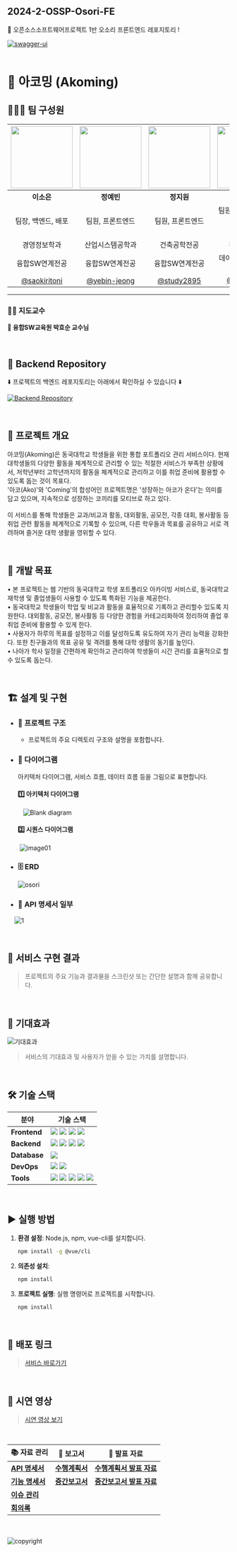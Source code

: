 ## 2024-2-OSSP-Osori-FE
🍊 오픈소스소프트웨어프로젝트 1반 오소리 프론트엔드 레포지토리 !


[![swagger-ui](https://img.shields.io/badge/swagger-ui-green?style=for-the-badge&logo=github)](http://ec2-43-202-20-87.ap-northeast-2.compute.amazonaws.com:8080/swagger-ui/index.html#/)
<br><br>

# 🐘 아코밍 (Akoming)



## 🧑‍🤝‍🧑 팀 구성원

| <img src="https://github.com/user-attachments/assets/4da10aed-14f2-461a-acd6-182c8e4b60ad" width="140" /> | <img src="https://github.com/user-attachments/assets/684e8c19-58a4-47ce-ab4c-5ae0d68a1f2628ddd73adf" width="140" /> | <img src="https://github.com/user-attachments/assets/a80b532e-c2f9-4136-9ebf-f5706ebd29b5" width="140" /> | <img src="https://github.com/user-attachments/assets/0bbeb677-c1ef-4075-944f-e2dac4ecc4fc" width="140" /> |
| :-----------------: | :-----------------: | :-----------------: | :----------------: |
| **이소은**       | **정예빈**       | **정지원**       | **최 민**       |
| 팀장, 백엔드, 배포    | 팀원, 프론트엔드    | 팀원, 프론트엔드    | 팀원, 프론트엔드, 배포, <br/>디자인  |
| 경영정보학과  | 산업시스템공학과      | 건축공학전공    | 경영정보학과     |
| 융합SW연계전공    | 융합SW연계전공    | 융합SW연계전공 | 데이터사이언스연계전공 |
| [@saokiritoni](https://github.com/saokiritoni) | [@yebin-jeong](https://github.com/yebin-jeong) | [@study2895](https://github.com/study2895) | [@Minn-Choi](https://github.com/Minn-Choi) |

---

### 👨‍🏫 지도교수
**📘 융합SW교육원 박효순 교수님**

<br>

## 🔗 Backend Repository

⬇️ 프로젝트의 백엔드 레포지토리는 아래에서 확인하실 수 있습니다 ⬇️

[![Backend Repository](https://img.shields.io/badge/Backend-Repository-orange?style=for-the-badge&logo=github)](https://github.com/CSID-DGU/2024-2-OSSProj-Osori-BE-01)


<br>

## 📝 프로젝트 개요

아코밍(Akoming)은 동국대학교 학생들을 위한 통합 포트폴리오 관리 서비스이다. 현재 대학생들의 다양한 활동을 체계적으로 관리할 수 있는 적절한 서비스가 부족한 상황에서, 저학년부터 고학년까지의 활동을 체계적으로 관리하고 이를 취업 준비에 활용할 수 있도록 돕는 것이 목표다. <br>'아코(Ako)'와 'Coming'의 합성어인 프로젝트명은 '성장하는 아코가 온다'는 의미를 담고 있으며, 지속적으로 성장하는 코끼리를 모티브로 하고 있다. <br><br>이 서비스를 통해 학생들은 교과/비교과 활동, 대외활동, 공모전, 각종 대회, 봉사활동 등 취업 관련 활동을 체계적으로 기록할 수 있으며, 다른 학우들과 목표를 공유하고 서로 격려하며 즐거운 대학 생활을 영위할 수 있다.

<br>

## 🎯 개발 목표

• 본 프로젝트는 웹 기반의 동국대학교 학생 포트폴리오 아카이빙 서비스로, 동국대학교 재학생 및 졸업생들이 사용할 수 있도록 특화된 기능을 제공한다.<br>
• 동국대학교 학생들이 학업 및 비교과 활동을 효율적으로 기록하고 관리할수 있도록 지원한다. 대외활동, 공모전, 봉사활동 등 다양한 경험을 카테고리화하여 정리하여 졸업 후 취업 준비에 활용할 수 있게 한다.<br>
• 사용자가 하루의 목표를 설정하고 이를 달성하도록 유도하여 자기 관리 능력을 강화한다. 또한 친구들과의 목표 공유 및 격려를 통해 대학 생활의 동기를
높인다.<br>
• 나아가 학사 일정을 간편하게 확인하고 관리하여 학생들이 시간 관리를 효율적으로 할 수 있도록 돕는다.

<br>

## 🏗 설계 및 구현

- ### 📂 프로젝트 구조
  - 프로젝트의 주요 디렉토리 구조와 설명을 포함합니다.

- ### 🧩 다이어그램
   아키텍처 다이어그램, 서비스 흐름, 데이터 흐름 등을 그림으로 표현합니다.
    #### 1️⃣ 아키텍처 다이어그램
  &nbsp;&nbsp;&nbsp;![Blank diagram](https://github.com/user-attachments/assets/65e85db8-54e2-441d-a143-758e20f9b09b)

    #### 2️⃣ 시퀀스 다이어그램
  
 &nbsp;&nbsp;&nbsp; &nbsp; &nbsp;![image01](https://github.com/user-attachments/assets/7f0c37e1-d403-4241-bbc7-904487b112df)

- ### 🗄 ERD
  ![osori](https://github.com/user-attachments/assets/d90a2ae9-aac0-4ba0-92bf-fd08abee8d4b)


- ### 📑 API 명세서 일부
 &nbsp;&nbsp;&nbsp;&nbsp;![1](https://github.com/user-attachments/assets/21191f05-1f77-4c98-878c-f3b5ddaa6f99)


<br>

## 🚀 서비스 구현 결과

> 프로젝트의 주요 기능과 결과물을 스크린샷 또는 간단한 설명과 함께 공유합니다.

<br>

## 🌈 기대효과


![기대효과](https://github.com/user-attachments/assets/dd9ea712-bff6-49e6-8082-1051c6cc64ee)


> 서비스의 기대효과 및 사용자가 얻을 수 있는 가치를 설명합니다.

<br>

## 🛠 기술 스택

| **분야**      | **기술 스택**                                                                                                                                                                                                                                                                                                                             |
|---------------|------------------------------------------------------------------------------------------------------------------------------------------------------------------------------------------------------------------------------------------------------------------------------------------------------------------------------------------|
| **Frontend**  | <img src="https://img.shields.io/badge/Vue.js-4FC08D?style=flat-square&logo=Vue.js&logoColor=white"> <img src="https://img.shields.io/badge/Tailwind CSS-06B6D4?style=flat-square&logo=tailwindcss&logoColor=white"> <img src="https://img.shields.io/badge/Axios-5A29E4?style=flat-square&logo=axios&logoColor=white"> <img src="https://img.shields.io/badge/Javascript-F7DF1E?style=flat-square&logo=javascript&logoColor=black"> |
| **Backend**   | <img src="https://img.shields.io/badge/Java-007396?style=flat-square&logo=java&logoColor=white"> <img src="https://img.shields.io/badge/Spring-6DB33F?style=flat-square&logo=spring&logoColor=white"> <img src="https://img.shields.io/badge/Redis-FF4438?style=flat-square&logo=redis&logoColor=white"> <img src="https://img.shields.io/badge/Swagger-85EA2D?style=flat-square&logo=swagger&logoColor=black"> |
| **Database**  | <img src="https://img.shields.io/badge/MySQL-4479A1?style=flat-square&logo=mysql&logoColor=white">                                                                                                                                                                                                                                        |
| **DevOps**    | <img src="https://img.shields.io/badge/AWS-232F3E?style=flat-square&logo=amazonwebservices&logoColor=white"> <img src="https://img.shields.io/badge/Vercel-000000?style=flat-square&logo=vercel&logoColor=white">                                                                                                                       |
| **Tools**     | <img src="https://img.shields.io/badge/Discord-5865F2?style=flat-square&logo=discord&logoColor=white"> <img src="https://img.shields.io/badge/Figma-F24E1E?style=flat-square&logo=figma&logoColor=white"> <img src="https://img.shields.io/badge/Notion-000000?style=flat-square&logo=notion&logoColor=white"> <img src="https://img.shields.io/badge/Github-181717?style=flat-square&logo=github&logoColor=white"> <img src="https://img.shields.io/badge/Git-F05032?style=flat-square&logo=git&logoColor=white"> |


<br>

## ▶ 실행 방법

1. **환경 설정**: Node.js, npm, vue-cli를 설치합니다.
     ```bash
     npm install -g @vue/cli
2. **의존성 설치**:<br>
   ```bash
   npm install 
3. **프로젝트 실행**: 실행 명령어로 프로젝트를 시작합니다.
   ```bash
   npm install 

<br>

## 🔗 배포 링크

> [서비스 바로가기](#)

<br>

## 🎥 시연 영상

> [시연 영상 보기](#)

<br>

| 📚 **자료 관리**                                    | 📄 **보고서**                                                                 | 📝 **발표 자료**                                                               |
|---------------------------------------------------|------------------------------------------------------------------------------|------------------------------------------------------------------------------|
| [**API 명세서**](https://www.notion.so/API-12db4ba0516b81ec851acf0067da9ba1?pvs=4) | [**수행계획서**](https://github.com/CSID-DGU/2024-2-OSSProj-Osori-FE-01/blob/main/docs/%5BOSSP-2%5D%20%E1%84%8B%E1%85%A9%E1%84%91%E1%85%B3%E1%86%AB%E1%84%89%E1%85%A9%E1%84%89%E1%85%B3SW%E1%84%91%E1%85%B3%E1%84%85%E1%85%A9%E1%84%8C%E1%85%A6%E1%86%A8%E1%84%90%E1%85%B3%20%E1%84%89%E1%85%AE%E1%84%92%E1%85%A2%E1%86%BC%E1%84%80%E1%85%A8%E1%84%92%E1%85%B5%E1%86%A8%E1%84%89%E1%85%A5_%E1%84%8B%E1%85%A9%E1%84%89%E1%85%A9%E1%84%85%E1%85%B5.pdf) | [**수행계획서 발표 자료**](https://github.com/CSID-DGU/2024-2-OSSProj-Osori-FE-01/blob/main/docs/%5BOSSP-2%5D%20%EC%98%A4%ED%94%88%EC%86%8C%EC%8A%A4SW%ED%94%84%EB%A1%9C%EC%A0%9D%ED%8A%B8%20%EC%88%98%ED%96%89%EA%B3%84%ED%9A%8D%EC%84%9C_1%ED%8C%80_%EC%98%A4%EC%86%8C%EB%A6%AC_%EB%B0%9C%ED%91%9C%EC%9E%90%EB%A3%8C.pdf) |
| [**기능 명세서**](https://www.notion.so/12db4ba0516b810bb53bfacb7de892d7?pvs=4)     |    [**중간보고서**](https://github.com/CSID-DGU/2024-2-OSSProj-Osori-FE-01/blob/main/docs/%5BOSSP-2%5D%20%EC%98%A4%ED%94%88%EC%86%8C%EC%8A%A4SW%ED%94%84%EB%A1%9C%EC%A0%9D%ED%8A%B8%20%EC%A4%91%EA%B0%84%EB%B3%B4%EA%B3%A0%EC%84%9C_%EC%98%A4%EC%86%8C%EB%A6%AC%20(0.6).hwp)                                                              |      [**중간보고서 발표 자료**](https://github.com/CSID-DGU/2024-2-OSSProj-Osori-FE-01/blob/main/docs/%5BOSSP-2%5D%20%EC%98%A4%ED%94%88%EC%86%8C%EC%8A%A4SW%ED%94%84%EB%A1%9C%EC%A0%9D%ED%8A%B8%20%EC%A4%91%EA%B0%84%EB%B3%B4%EA%B3%A0%EC%84%9C_1%ED%8C%80_%EC%98%A4%EC%86%8C%EB%A6%AC_%EB%B0%9C%ED%91%9C%EC%9E%90%EB%A3%8C-2.pptx)                                                                                 |
| [**이슈 관리**](https://github.com/CSID-DGU/2024-2-OSSProj-Osori-FE-01/issues)       |                                                                              |                                                                                  |
| [**회의록**](https://github.com/CSID-DGU/2024-2-OSSProj-Osori-FE-01/blob/main/docs/%ED%9A%8C%EC%9D%98%EB%A1%9D.md)       |                                                                              |                                                                                  |





<br><br>
![copyright](https://github.com/user-attachments/assets/86e0a1c9-c081-4340-b141-f1cdd5b3d9c6)




